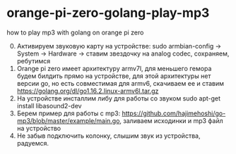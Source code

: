 # orange-pi-zero-golang-play-mp3
how to play mp3 with golang on orange pi zero

0. Активируем звуковую карту на устройстве: sudo armbian-config -> System -> Hardware -> ставим звездочку на analog codec, сохраняем, ребутимся
1. Orange pi zero имеет архитектуру armv7l, для меньшего гемора будем билдить прямо на устройстве, для этой архитектуры нет версии go, 
но есть совместимая для armv6, скачиваем ее и ставим https://golang.org/dl/go1.16.2.linux-armv6l.tar.gz
2. На устройстве инсталлим либу для работы со звуком sudo apt-get install libasound2-dev
3. Берем пример для работы с mp3: https://github.com/hajimehoshi/go-mp3/blob/master/example/main.go, 
заливаем исходинки и mp3 файл на устройство
4. Не забыв подключить колонку, слышим звук из устройства, радуемся.
